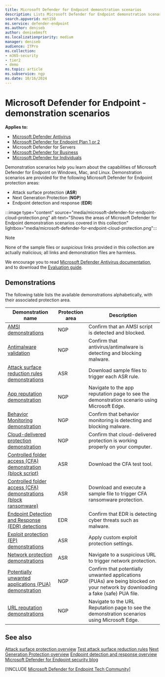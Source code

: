 ```yaml
---
title: Microsoft Defender for Endpoint demonstration scenarios
description: Lists Microsoft Defender for Endpoint demonstration scenarios that you can run.
search.appverid: met150
ms.service: defender-endpoint
ms.author: deniseb
author: denisebmsft
ms.localizationpriority: medium
manager: deniseb
audience: ITPro
ms.collection:
- m365-security
- tier2
- demo
ms.topic: article
ms.subservice: ngp
ms.date: 10/16/2024
---
```


# Microsoft Defender for Endpoint - demonstration scenarios

**Applies to:**

- [Microsoft Defender Antivirus](microsoft-defender-antivirus-windows.md)
- [Microsoft Defender for Endpoint Plan 1 or 2](microsoft-defender-endpoint.md)
- Microsoft Defender for Servers
- [Microsoft Defender for Business](https://www.microsoft.com/security/business/endpoint-security/microsoft-defender-business)
- [Microsoft Defender for Individuals](https://www.microsoft.com/microsoft-365/microsoft-defender-for-individuals)

Demonstration scenarios help you learn about the capabilities of Microsoft Defender for Endpoint on Windows, Mac, and Linux. Demonstration scenarios are provided for the following Microsoft Defender for Endpoint protection areas:

- Attack surface protection (**ASR**)
- Next Generation Protection (**NGP**)
- Endpoint detection and response (**EDR**)

:::image type="content" source="media/microsoft-defender-for-endpoint-cloud-protection.png" alt-text="Shows the areas of Microsoft Defender for Endpoint demonstration scenarios covered in this collection" lightbox="media/microsoft-defender-for-endpoint-cloud-protection.png":::

> [!NOTE]
> None of the sample files or _suspicious_ links provided in this collection are actually malicious; all links and demonstration files are harmless.
>
> We encourage you to read [Microsoft Defender Antivirus documentation](next-generation-protection.md), and to download the [Evaluation guide](evaluate-microsoft-defender-antivirus.md).

## Demonstrations

The following table lists the available demonstrations alphabetically, with their associated protection area.

| Demonstration name | Protection area | Description |
|---|---|---|
| [AMSI demonstrations](mde-demonstration-amsi.md) | NGP | Confirm that an AMSI script is detected and blocked. |
|[Antimalware validation](validate-antimalware.md)| NGP |Confirm that antivirus/antimalware is detecting and blocking malware. |
| [Attack surface reduction rules demonstrations](defender-endpoint-demonstration-attack-surface-reduction-rules.md)| ASR | Download sample files to trigger each ASR rule. |
|[App reputation demonstration](defender-endpoint-demonstration-app-reputation.md)| NGP | Navigate to the app reputation page to see the demonstration scenario using Microsoft Edge.|
|[Behavior Monitoring demonstration](demonstration-behavior-monitoring.md)| NGP |Confirm that behavior monitoring is detecting and blocking malware. |
|[Cloud-delivered protection demonstration](defender-endpoint-demonstration-cloud-delivered-protection.md)| NGP |Confirm that cloud-delivered protection is working properly on your computer. |
| [Controlled folder access (CFA) demonstration (block script)](defender-endpoint-demonstration-controlled-folder-access-test-tool.md)| ASR | Download the CFA test tool. |
| [Controlled folder access (CFA) demonstrations (block ransomware)](defender-endpoint-demonstration-controlled-folder-access.md)|  ASR| Download and execute a sample file to trigger CFA ransomware protection.|
|[Endpoint Detection and Response (EDR) detections](edr-detection.md)| EDR |Confirm that EDR is detecting cyber threats such as malware.|
| [Exploit protection (EP) demonstrations](defender-endpoint-demonstration-exploit-protection.md) | ASR | Apply custom exploit protection settings. |
| [Network protection demonstrations](defender-endpoint-demonstration-network-protection.md)| ASR | Navigate to a suspicious URL to trigger network protection. |
|[Potentially unwanted applications (PUA) demonstration](defender-endpoint-demonstration-potentially-unwanted-applications.md)| NGP |Confirm that potentially unwanted applications (PUAs) are being blocked on your network by downloading a fake (safe) PUA file. |
|[URL reputation demonstrations](defender-endpoint-demonstration-smartscreen-url-reputation.md)| NGP | Navigate to the URL Reputation page to see the demonstration scenarios using Microsoft Edge. |

## See also

[Attack surface protection overview](overview-attack-surface-reduction.md)
[Test attack surface reduction rules](attack-surface-reduction-rules-deployment-test.md)
[Next Generation Protection overview](next-generation-protection.md)
[Endpoint detection and response overview](overview-endpoint-detection-response.md)
[Microsoft Defender for Endpoint security blog](https://techcommunity.microsoft.com/t5/microsoft-defender-for-endpoint/bg-p/MicrosoftDefenderATPBlog)

[!INCLUDE [Microsoft Defender for Endpoint Tech Community](../includes/defender-mde-techcommunity.md)]
